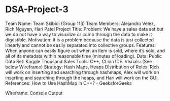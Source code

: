 # DSA-Project-3
Team Name: Team Skibidi (Group 113)
Team Members: Alejandro Velez, Rich Nguyen, Hari Patel
Project Title:
Problem: We have a sales data set but we do not have a way to visualize or comb through the data to make it digestible.
Motivation: It is a problem because the data is just collected linearly and cannot be easily separated into collective groups.
Features: When anyone can easily figure out when an item is sold, where it’s sold, and all of its metadata within reasonable time (minutes of loading).
Data: Public Data Set: Kaggle Thousand Sales
Tools: C++, CLion IDE.
Visuals: (See below Wireframe)
Strategy: Hash Maps, Heaps
Distribution of Roles: Rich will work on inserting and searching through hashmaps, Alex will work on inserting and searching through the heaps, and Hari will work on the GUI.
References:
How to Use HashMap in C++? - GeeksforGeeks

Wireframe:
Console Output
